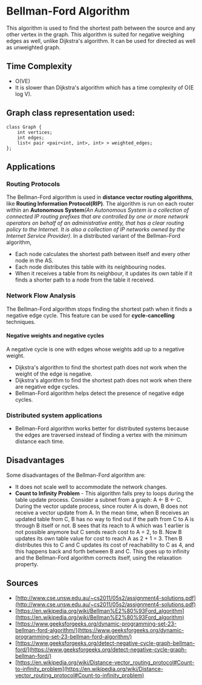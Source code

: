# Bellman-Ford Algorithm

This algorithm is used to find the shortest path between the source and any other vertex in the graph. This algorithm is suited for negative weighing edges as well, unlike Dijkstra's algorithm. It can be used for directed as well as unweighted graph. 

## Time Complexity 

* O(VE)
* It is slower than Dijkstra's algorithm which has a time complexity of O(E log V).

## Graph class representation used: 

```
class Graph {
    int vertices;
    int edges;
    list< pair <pair<int, int>, int> > weighted_edges;
};
```

## Applications 

### Routing Protocols

The Bellman-Ford algorithm is used in __distance vector routing algorithms__, like __Routing Information Protocol(RIP)__. The algorithm is run on each router within an __Autonomous System__*(An Autonomous System is a collection of connected IP routing prefixes that are controlled by one or more network operators on behalf of an administrative entity, that has a clear routing policy to the Internet. It is also a collection of IP networks owned by the Internet Service Provider)*. In a distributed variant of the Bellman-Ford algorithm, 
* Each node calculates the shortest path between itself and every other node in the AS.
* Each node distributes this table with its neighbouring nodes. 
* When it receives a table from its neighbour, it updates its own table if it finds a shorter path to a node from the table it received. 

### Network Flow Analysis

The Bellman-Ford algorithm stops finding the shortest path when it finds a negative edge cycle. This feature can be used for __cycle-cancelling__ techniques.

#### Negative weights and negative cycles

A negative cycle is one with edges whose weights add up to a negative weight.

* Dijkstra's algorithm to find the shortest path does not work when the weight of the edge is negative. 
* Dijkstra's algorithm to find the shortest path does not work when there are negative edge cycles. 
* Bellman-Ford algorithm helps detect the presence of negative edge cycles. 

### Distributed system applications 

* Bellman-Ford algorithm works better for distributed systems because the edges are traversed instead of finding a vertex with the minimum distance each time. 

## Disadvantages

Some disadvantages of the Bellman-Ford algorithm are:

* It does not scale well to accommodate the network changes. 
* __Count to Infinity Problem__ - This algorithm falls prey to loops during the table update process. Consider a subnet from a graph: A <- B <- C. During the vector update process, since router A is down, B does not receive a vector update from A. In the mean time, when B receives an updated table from C, B has no way to find out if the path from C to A is through B itself or not. B sees that its reach to A which was 1 earlier is not possible anymore but C sends reach cost to A = 2, to B. Now B updates its own table value for cost to reach A as 2 + 1 = 3. Then B distributes this to C and C updates its cost of reachability to C as 4, and this happens back and forth between B and C. This goes up to infinity and the Bellman-Ford algorithm corrects itself, using the relaxation property. 

## Sources 

* [http://www.cse.unsw.edu.au/~cs2011/05s2/assignment4-solutions.pdf](http://www.cse.unsw.edu.au/~cs2011/05s2/assignment4-solutions.pdf)
* [https://en.wikipedia.org/wiki/Bellman%E2%80%93Ford_algorithm](https://en.wikipedia.org/wiki/Bellman%E2%80%93Ford_algorithm)
* [https://www.geeksforgeeks.org/dynamic-programming-set-23-bellman-ford-algorithm/](https://www.geeksforgeeks.org/dynamic-programming-set-23-bellman-ford-algorithm/)
* [https://www.geeksforgeeks.org/detect-negative-cycle-graph-bellman-ford/](https://www.geeksforgeeks.org/detect-negative-cycle-graph-bellman-ford/)
* [https://en.wikipedia.org/wiki/Distance-vector_routing_protocol#Count-to-infinity_problem](https://en.wikipedia.org/wiki/Distance-vector_routing_protocol#Count-to-infinity_problem)
